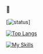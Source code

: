 ###  👋

<!--
**CaioNunoi/CaioNunoi** is a ✨ _special_ ✨ repository because its `README.md` (this file) appears on your GitHub profile.

Here are some ideas to get you started:

- 🔭 I’m currently working on ...
- 🌱 I’m currently learning ...
- 👯 I’m looking to collaborate on ...
- 🤔 I’m looking for help with ...
- 💬 Ask me about ...
- 📫 How to reach me: ...
- 😄 Pronouns: ...
- ⚡ Fun fact: ...
-->


[![status](https://github-readme-stats.vercel.app/api?username=caionunoi&theme=blue-green)]

[![Top Langs](https://github-readme-stats.vercel.app/api/top-langs/?username=caionunoi&layout=compact)](https://github.com/anuraghazra/github-readme-stats)

[![My Skills](https://skillicons.dev/icons?i=js,nodejs,mongodb,bootstrap,html,css)](https://skillicons.dev)
